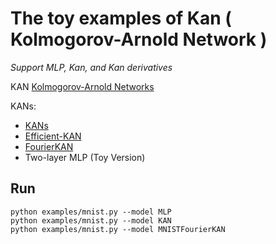 # The toy examples of Kan ( Kolmogorov-Arnold Network )

*Support MLP, Kan, and Kan derivatives*

KAN [Kolmogorov-Arnold Networks](https://arxiv.org/abs/2404.19756)

KANs:
* [KANs](https://github.com/KindXiaoming/pykan)
* [Efficient-KAN](https://github.com/Blealtan/efficient-kan)
* [FourierKAN](https://github.com/GistNoesis/FourierKAN)
* Two-layer MLP (Toy Version)


## Run
```
python examples/mnist.py --model MLP
python examples/mnist.py --model KAN
python examples/mnist.py --model MNISTFourierKAN
```
